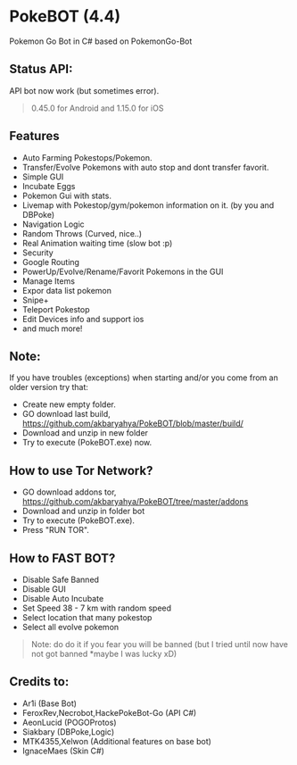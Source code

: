 # PokeBOT (4.4)
Pokemon Go Bot in C# based on PokemonGo-Bot

Status API:
-------------
API bot now work (but sometimes error).
> 0.45.0 for Android and 1.15.0 for iOS

Features
-------------
 - Auto Farming Pokestops/Pokemon.
 - Transfer/Evolve Pokemons with auto stop and dont transfer favorit.
 - Simple GUI
 - Incubate Eggs
 - Pokemon Gui with stats.
 - Livemap with Pokestop/gym/pokemon information on it. (by you and DBPoke)
 - Navigation Logic
 - Random Throws (Curved, nice..)
 - Real Animation waiting time (slow bot :p)
 - Security
 - Google Routing
 - PowerUp/Evolve/Rename/Favorit Pokemons in the GUI
 - Manage Items
 - Expor data list pokemon
 - Snipe+
 - Teleport Pokestop
 - Edit Devices info and support ios
 - and much more!

Note:
-------------------
If you have troubles (exceptions) when starting and/or you come from an older version try that:
 - Create new empty folder.
 - GO download last build, https://github.com/akbaryahya/PokeBOT/blob/master/build/
 - Download and unzip in new folder
 - Try to execute (PokeBOT.exe) now.

How to use Tor Network?
-------------------
 - GO download addons tor, https://github.com/akbaryahya/PokeBOT/tree/master/addons
 - Download and unzip in folder bot
 - Try to execute (PokeBOT.exe).
 - Press "RUN TOR".

How to FAST BOT?
-------------------
 - Disable Safe Banned
 - Disable GUI
 - Disable Auto Incubate
 - Set Speed 38 - 7 km with random speed
 - Select location that many pokestop
 - Select all evolve pokemon
 >  Note: do do it if you fear you will be banned (but I tried until now have not got banned *maybe I was lucky xD)

Credits to:
-------------------
 - Ar1i (Base Bot)
 - FeroxRev,Necrobot,HackePokeBot-Go (API C#)
 - AeonLucid (POGOProtos)
 - Siakbary (DBPoke,Logic)
 - MTK4355,Xelwon (Additional features on base bot)
 - IgnaceMaes (Skin C#)
